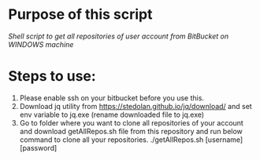 # Purpose of this script

*Shell script to get all repositories of user account from BitBucket on WINDOWS machine*

# Steps to use:
  1. Please enable ssh on your bitbucket before you use this.
  2. Download jq utility from https://stedolan.github.io/jq/download/ and set env variable to jq.exe (rename downloaded file to jq.exe)
  3. Go to folder where you want to clone all repositories of your account and download getAllRepos.sh file from this repository and run        below command to clone all your repositories.
      ./getAllRepos.sh [username] [password]  
    
